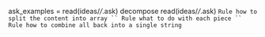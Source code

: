 ask_examples = read(ideas/*/*.ask)
decompose read(ideas/*/*.ask) `
  Rule how to split the content into array
``
  Rule what to do with each piece
``
  Rule how to combine all back into a single string
`